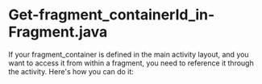 # Get-fragment_containerId_in-Fragment.java
If your fragment_container is defined in the main activity layout, and you want to access it from within a fragment, you need to reference it through the activity. Here's how you can do it:
